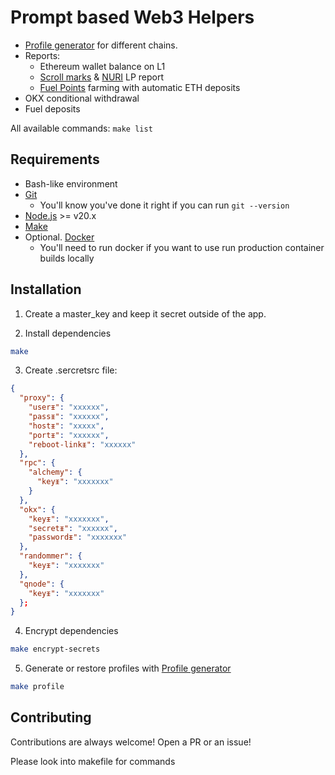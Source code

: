 # Prompt based Web3 Helpers

- [Profile generator](docs/profile.md) for different chains.
- Reports:
  - Ethereum wallet balance on L1
  - [Scroll marks](https://scroll.io/sessions) & [NURI](https://www.nuri.exchange/swap) LP report
  - [Fuel Points](https://app.fuel.network/earn-points) farming with automatic ETH deposits
- OKX conditional withdrawal
- Fuel deposits

All available commands: `make list`

## Requirements

- Bash-like environment
- [Git](https://git-scm.com/book/en/v2/Getting-Started-Installing-Git)
  - You'll know you've done it right if you can run `git --version`
- [Node.js](https://nodejs.org/en) >= v20.x
- [Make](https://www.gnu.org/software/make/manual/make.html)
- Optional. [Docker](https://www.docker.com/)
  - You'll need to run docker if you want to use run production container builds locally

## Installation

1. Create a master_key and keep it secret outside of the app.

2. Install dependencies

```sh
make
```

3. Create .sercretsrc file:

```json
{
  "proxy": {
    "userᵻ": "xxxxxx",
    "passᵻ": "xxxxxx",
    "hostᵻ": "xxxxx",
    "portᵻ": "xxxxxx",
    "reboot-linkᵻ": "xxxxxx"
  },
  "rpc": {
    "alchemy": {
      "keyᵻ": "xxxxxxx"
    }
  },
  "okx": {
    "keyᵻ": "xxxxxxx",
    "secretᵻ": "xxxxxx",
    "passwordᵻ": "xxxxxxx"
  },
  "randommer": {
    "keyᵻ": "xxxxxxx"
  },
  "qnode": {
    "keyᵻ": "xxxxxxx"
  };
}
```

4. Encrypt dependencies

```sh
make encrypt-secrets
```

5. Generate or restore profiles with [Profile generator](docs/profile.md)

```sh
make profile
```

## Contributing

Contributions are always welcome! Open a PR or an issue!

Please look into makefile for commands
